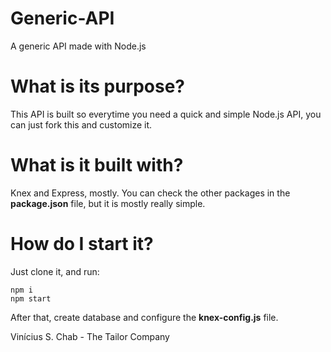 # Generic-API
A generic API made with Node.js

# What is its purpose?
This API is built so everytime you need a quick and simple Node.js API, you can just fork this and customize it.

# What is it built with?
Knex and Express, mostly. You can check the other packages in the **package.json** file, but it is mostly really simple.

# How do I start it?

Just clone it, and run:
```
npm i
npm start
```
After that, create database and configure the **knex-config.js** file.

Vinícius S. Chab - The Tailor Company
